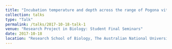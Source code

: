 ```yaml
---
title: "Incubation temperature and depth across the range of Pogona vitticeps"
collection: talks
type: "Talk"
permalink: /talks/2017-10-18-talk-1
venue: "Research Project in Biology: Student Final Seminars"
date: 2017-10-18
location: "Research School of Biology, The Australian National University, Canberra"
---
```


